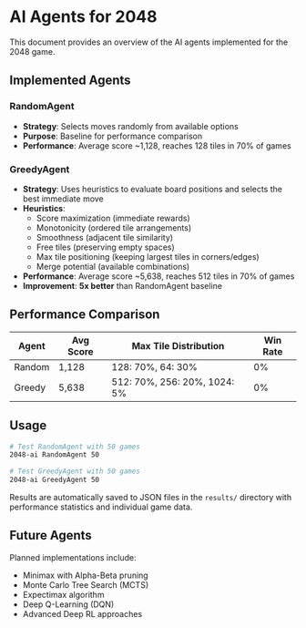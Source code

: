 # AI Agents for 2048

This document provides an overview of the AI agents implemented for the 2048 game.

## Implemented Agents

### RandomAgent
- **Strategy**: Selects moves randomly from available options
- **Purpose**: Baseline for performance comparison
- **Performance**: Average score ~1,128, reaches 128 tiles in 70% of games

### GreedyAgent
- **Strategy**: Uses heuristics to evaluate board positions and selects the best immediate move
- **Heuristics**:
  - Score maximization (immediate rewards)
  - Monotonicity (ordered tile arrangements)
  - Smoothness (adjacent tile similarity)
  - Free tiles (preserving empty spaces)
  - Max tile positioning (keeping largest tiles in corners/edges)
  - Merge potential (available combinations)
- **Performance**: Average score ~5,638, reaches 512 tiles in 70% of games
- **Improvement**: **5x better** than RandomAgent baseline

## Performance Comparison

| Agent | Avg Score | Max Tile Distribution | Win Rate |
|-------|-----------|----------------------|----------|
| Random | 1,128 | 128: 70%, 64: 30% | 0% |
| Greedy | 5,638 | 512: 70%, 256: 20%, 1024: 5% | 0% |

## Usage

```bash
# Test RandomAgent with 50 games
2048-ai RandomAgent 50

# Test GreedyAgent with 50 games  
2048-ai GreedyAgent 50
```

Results are automatically saved to JSON files in the `results/` directory with performance statistics and individual game data.

## Future Agents

Planned implementations include:
- Minimax with Alpha-Beta pruning
- Monte Carlo Tree Search (MCTS)
- Expectimax algorithm
- Deep Q-Learning (DQN)
- Advanced Deep RL approaches